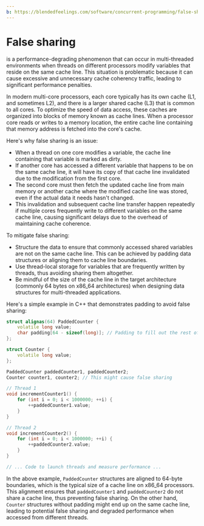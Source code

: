 ```yaml
---
b: https://blendedfeelings.com/software/concurrent-programming/false-sharing.md
---
```


# False sharing 
is a performance-degrading phenomenon that can occur in multi-threaded environments when threads on different processors modify variables that reside on the same cache line. This situation is problematic because it can cause excessive and unnecessary cache coherency traffic, leading to significant performance penalties.

In modern multi-core processors, each core typically has its own cache (L1, and sometimes L2), and there is a larger shared cache (L3) that is common to all cores. To optimize the speed of data access, these caches are organized into blocks of memory known as cache lines. When a processor core reads or writes to a memory location, the entire cache line containing that memory address is fetched into the core's cache.

Here's why false sharing is an issue:

- When a thread on one core modifies a variable, the cache line containing that variable is marked as dirty.
- If another core has accessed a different variable that happens to be on the same cache line, it will have its copy of that cache line invalidated due to the modification from the first core.
- The second core must then fetch the updated cache line from main memory or another cache where the modified cache line was stored, even if the actual data it needs hasn't changed.
- This invalidation and subsequent cache line transfer happen repeatedly if multiple cores frequently write to different variables on the same cache line, causing significant delays due to the overhead of maintaining cache coherence.

To mitigate false sharing:

- Structure the data to ensure that commonly accessed shared variables are not on the same cache line. This can be achieved by padding data structures or aligning them to cache line boundaries.
- Use thread-local storage for variables that are frequently written by threads, thus avoiding sharing them altogether.
- Be mindful of the size of the cache line in the target architecture (commonly 64 bytes on x86_64 architectures) when designing data structures for multi-threaded applications.

Here's a simple example in C++ that demonstrates padding to avoid false sharing:

```cpp
struct alignas(64) PaddedCounter {
    volatile long value;
    char padding[64 - sizeof(long)]; // Padding to fill out the rest of the cache line
};

struct Counter {
    volatile long value;
};

PaddedCounter paddedCounter1, paddedCounter2;
Counter counter1, counter2; // This might cause false sharing

// Thread 1
void incrementCounter1() {
    for (int i = 0; i < 1000000; ++i) {
        ++paddedCounter1.value;
    }
}

// Thread 2
void incrementCounter2() {
    for (int i = 0; i < 1000000; ++i) {
        ++paddedCounter2.value;
    }
}

// ... Code to launch threads and measure performance ...
```

In the above example, `PaddedCounter` structures are aligned to 64-byte boundaries, which is the typical size of a cache line on x86_64 processors. This alignment ensures that `paddedCounter1` and `paddedCounter2` do not share a cache line, thus preventing false sharing. On the other hand, `Counter` structures without padding might end up on the same cache line, leading to potential false sharing and degraded performance when accessed from different threads.